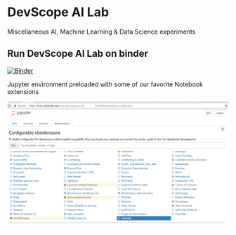 # DevScope AI Lab

Miscellaneous AI, Machine Learning & Data Science experiments 

## Run DevScope AI Lab on binder
[![Binder](https://mybinder.org/badge.svg)](https://mybinder.org/v2/gh/DevScope/ai-lab/master)

Jupyter environment preloaded with some of our favorite Notebook extensions

![](./images/2018-08-16-23-50-11.png)